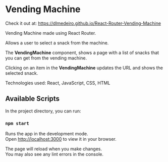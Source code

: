 # Vending Machine

Check it out at: https://dlmedeiro.github.io/React-Router-Vending-Machine

Vending Machine made using React Router.

Allows a user to select a snack from the machine.

The  __VendingMachine__ component, shows a page with a list of snacks that you can get from the vending machine.


Clicking on an item in the __VendingMachine__ updates the URL and shows the selected snack.

Technologies used: React, JavaScript, CSS, HTML


## Available Scripts

In the project directory, you can run:

### `npm start`

Runs the app in the development mode.\
Open [http://localhost:3000](http://localhost:3000) to view it in your browser.

The page will reload when you make changes.\
You may also see any lint errors in the console.

